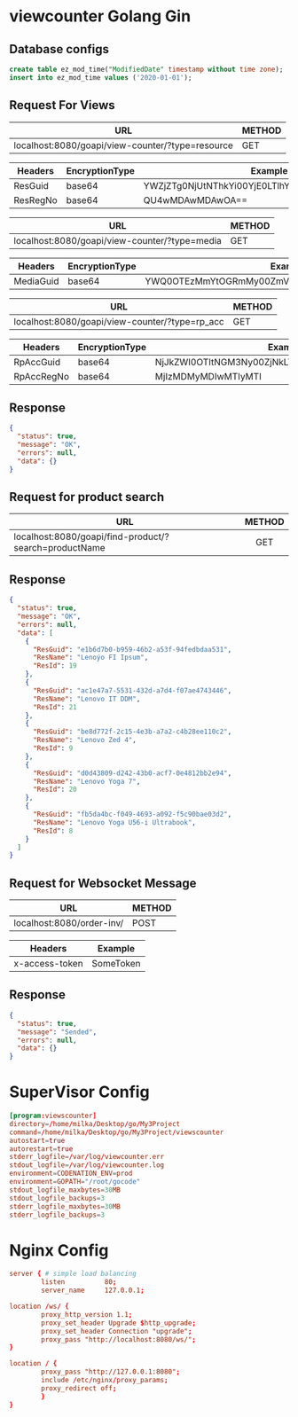 # viewcounter Golang Gin

## Database configs
```sql
create table ez_mod_time("ModifiedDate" timestamp without time zone);
insert into ez_mod_time values ('2020-01-01');
```


## Request For Views

| URL                                              | METHOD |
| ------------------------------------------------ | ------ |
| localhost:8080/goapi/view-counter/?type=resource | GET    |


| Headers  | EncryptionType | Example                                          |
| -------- | -------------- | ------------------------------------------------ |
| ResGuid  | base64         | YWZjZTg0NjUtNThkYi00YjE0LTlhYmQtODZjZDA1YTBhYTcy |
| ResRegNo | base64         | QU4wMDAwMDAwOA==                                 |

| URL                                           | METHOD |
| --------------------------------------------- | ------ |
| localhost:8080/goapi/view-counter/?type=media | GET    |


| Headers   | EncryptionType | Example                                          |
| --------- | -------------- | ------------------------------------------------ |
| MediaGuid | base64         | YWQ0OTEzMmYtOGRmMy00ZmVhLWIxNWQtOTZjMDU2NWZlYmNj |

| URL                                            | METHOD |
| ---------------------------------------------- | ------ |
| localhost:8080/goapi/view-counter/?type=rp_acc | GET    |


| Headers    | EncryptionType | Example                                          |
| ---------- | -------------- | ------------------------------------------------ |
| RpAccGuid  | base64         | NjJkZWI0OTItNGM3Ny00ZjNkLTk5YWYtNjBjMjQ2NmQ4ZDUx |
| RpAccRegNo | base64         | MjIzMDMyMDIwMTIyMTI                              |


## Response

```JSON
{
  "status": true,
  "message": "OK",
  "errors": null,
  "data": {}
}
```

## Request for product search

| URL                                                   | METHOD |
| ----------------------------------------------------- | :----: |
| localhost:8080/goapi/find-product/?search=productName |  GET   |

## Response

```JSON
{
  "status": true,
  "message": "OK",
  "errors": null,
  "data": [
    {
      "ResGuid": "e1b6d7b0-b959-46b2-a53f-94fedbdaa531",
      "ResName": "Lenoýo FI Ipsum",
      "ResId": 19
    },
    {
      "ResGuid": "ac1e47a7-5531-432d-a7d4-f07ae4743446",
      "ResName": "Lenovo IT DDM",
      "ResId": 21
    },
    {
      "ResGuid": "be8d772f-2c15-4e3b-a7a2-c4b28ee110c2",
      "ResName": "Lenovo Zed 4",
      "ResId": 9
    },
    {
      "ResGuid": "d0d43809-d242-43b0-acf7-0e4812bb2e94",
      "ResName": "Lenovo Yoga 7",
      "ResId": 20
    },
    {
      "ResGuid": "fb5da4bc-f049-4693-a092-f5c90bae03d2",
      "ResName": "Lenovo Yoga U56-i Ultrabook",
      "ResId": 8
    }
  ]
}
```

## Request for Websocket Message
| URL                       | METHOD |
| ------------------------- | ------ |
| localhost:8080/order-inv/ | POST   |

| Headers        | Example   |
| -------------- | --------- |
| x-access-token | SomeToken |

## Response
```JSON
{
  "status": true,
  "message": "Sended",
  "errors": null,
  "data": {}
}
```
# SuperVisor Config
```conf
[program:viewscounter]
directory=/home/milka/Desktop/go/My3Project
command=/home/milka/Desktop/go/My3Project/viewscounter
autostart=true
autorestart=true
stderr_logfile=/var/log/viewcounter.err
stdout_logfile=/var/log/viewcounter.log
environment=CODENATION_ENV=prod
environment=GOPATH="/root/gocode"
stdout_logfile_maxbytes=30MB
stdout_logfile_backups=3
stderr_logfile_maxbytes=30MB
stderr_logfile_backups=3
```
# Nginx Config
```conf
server { # simple load balancing
        listen          80;
        server_name     127.0.0.1;

location /ws/ {
        proxy_http_version 1.1;
        proxy_set_header Upgrade $http_upgrade;
        proxy_set_header Connection "upgrade";
        proxy_pass "http://localhost:8080/ws/";
} 

location / {
        proxy_pass "http://127.0.0.1:8080";
        include /etc/nginx/proxy_params;
        proxy_redirect off;
        }
}
```

